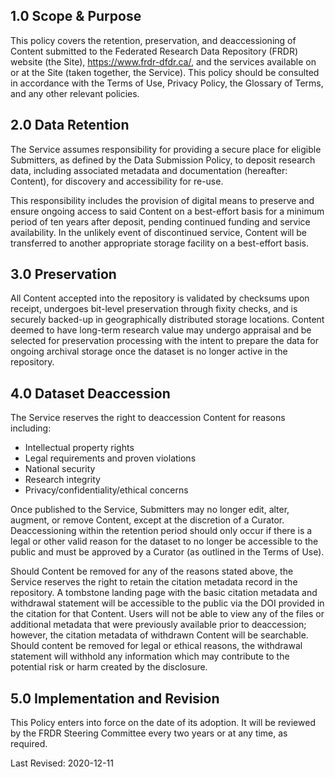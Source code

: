 

## 1.0 Scope & Purpose

This policy covers the retention, preservation, and deaccessioning of Content submitted to the Federated Research Data Repository (FRDR) website (the Site), <a href="https://www.frdr-dfdr.ca/">https://www.frdr-dfdr.ca/</a>, and the services available on or at the Site (taken together, the Service). This policy should be consulted in accordance with the Terms of Use, Privacy Policy, the Glossary of Terms, and any other relevant policies.

## 2.0 Data Retention

The Service assumes responsibility for providing a secure place for eligible Submitters, as defined by the Data Submission Policy, to deposit research data, including associated metadata and documentation (hereafter: Content), for discovery and accessibility for re-use. 

This responsibility includes the provision of digital means to preserve and ensure ongoing access to said Content on a best-effort basis for a minimum period of ten years after deposit, pending continued funding and service availability. In the unlikely event of discontinued service, Content will be transferred to another appropriate storage facility on a best-effort basis.

## 3.0 Preservation 

All Content accepted into the repository is validated by checksums upon receipt, undergoes bit-level preservation through fixity checks, and is securely backed-up in geographically distributed storage locations. Content deemed to have long-term research value may undergo appraisal and be selected for preservation processing with the intent to prepare the data for ongoing archival storage once the dataset is no longer active in the repository.

## 4.0 Dataset Deaccession

The Service reserves the right to deaccession Content for reasons including:

* Intellectual property rights
* Legal requirements and proven violations
* National security
* Research integrity
* Privacy/confidentiality/ethical concerns

Once published to the Service, Submitters may no longer edit, alter, augment, or remove Content, except at the discretion of a Curator. Deaccessioning within the retention period should only occur if there is a legal or other valid reason for the dataset to no longer be accessible to the public and must be approved by a Curator (as outlined in the Terms of Use).

Should Content be removed for any of the reasons stated above, the Service reserves the right to retain the citation metadata record in the repository. A tombstone landing page with the basic citation metadata and withdrawal statement will be accessible to the public via the DOI provided in the citation for that Content. Users will not be able to view any of the files or additional metadata that were previously available prior to deaccession; however, the citation metadata of withdrawn Content will be searchable. Should content be removed for legal or ethical reasons, the withdrawal statement will withhold any information which may contribute to the potential risk or harm created by the disclosure. 

## 5.0 Implementation and Revision

This Policy enters into force on the date of its adoption. It will be reviewed by the FRDR Steering Committee every two years or at any time, as required.

Last Revised: 2020-12-11
